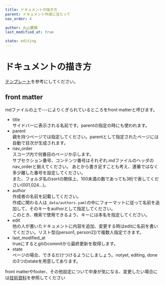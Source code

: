 ```yaml
---
title: ドキュメントの描き方
parent: ドキュメント作成に当たって
nav_order: 4

author: 丸山響輝
last_modified_at: true

state: editing
---
```


# **ドキュメントの描き方**

[テンプレート](005_template/index)を参考にしてください。

## front matter
mdファイルの上で---によりくぎられているところをfront matterと呼びます。  
- title  
サイドバーに表示される名前です。parentの指定の時にも使われます。
- parent  
親を持つページでは指定してください。parentとして指定されたページには自動で目次が生成されます。
- nav_order  
スコープ内で何番目のページか示します。  
サブセクション番号、コンテンツ番号はそれぞれ.mdファイルのヘッダのnav_orderと揃えてください。
あとから書き足すことも考え、連番ではなく多少離した番号を設定してください。  
また、フォルダ名のsortの関係上、100未満の数であっても3桁で表してください(001,024...)。  
- author  
作成者の名前を記載してください。  
作成に関わる人は`_data/authors.yaml`の中にフォーマットに従って名前を追加して、そのキーをauthorとして指定してください。  
このとき、検索で使用できるよう、キーには本名を指定してください。
- edit   
他の人が書いたドキュメントに内容を追加、変更する時はeditに名前を書いてください。リスト型([person1, person2])で複数人指定できます。
- last_modified_at  
trueにするとgitのcommitから最終更新を取得します。
- state  
ページの場合、できるだけつけるようにしましょう。notyet, editing, doneの3つのstateを用意してあります。  

front matterやfooter、その他設定について中身が気になる、変更したい場合には[技術資料](010_technical_docs)を参照してください